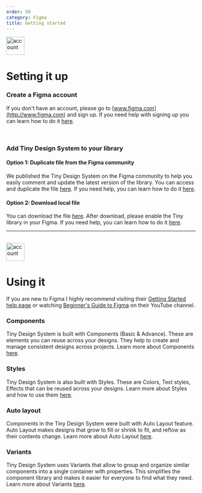 ```yaml
---
order: 50
category: Figma
title: Getting started
---
```


<img class="img-basic" src="https://salt.tikicdn.com/ts/social/c2/bc/c5/4f02823afd77ccd272768c1578b077d9.png" alt="account" width="48px" />

# **Setting it up**

### **Create a Figma account**
If you don't have an account, please go to [www.figma.com](http://www.figma.com) and sign up. If you need help with signing up you can learn how to do it [here](https://help.figma.com/hc/en-us/articles/360039811114-Create-a-Figma-account).

<br />

### **Add Tiny Design System to your library**

#### Option 1: Duplicate file from the Figma community
We published the Tiny Design System on the Figma community to help you easily comment and update the latest version of the library. You can access and duplicate the file [here](https://www.figma.com/file/BX3tjbObOr3ADeLMJymPV0/MiniApp-External-library?node-id=154%3A352). If you need help, you can learn how to do it [here](https://help.figma.com/hc/en-us/articles/360038510873-Use-files-from-the-Community).

#### Option 2: Download local file
You can download the file [here](https://miniapp.tiki.vn/docs/design/principles/accessible-en). After download, please enable the Tiny library in your Figma. If you need help, you can learn how to do it [here](https://help.figma.com/hc/en-us/articles/360038743434-Enable-libraries-in-drafts-teams-and-files).
<br />

---

<br />
<img class="img-basic" src="https://salt.tikicdn.com/ts/social/33/d9/57/c84a51d1456d498f181f9fdeed565a8f.png" alt="account" width="48px" />

# **Using it**
If you are new to Figma I highly recommend visiting their [Getting Started help page](https://help.figma.com/hc/en-us/categories/360002051613-Getting-Started) or watching [Beginner's Guide to Figma](https://www.youtube.com/watch?v=Cx2dkpBxst8&list=PLXDU_eVOJTx7QHLShNqIXL1Cgbxj7HlN4&ab_channel=Figma) on their YouTube channel.

### Components

Tiny Design System is built with Components (Basic & Advance). These are elements you can reuse across your designs. They help to create and manage consistent designs across projects. Learn more about Components [here](https://help.figma.com/hc/en-us/articles/360038662654-Guide-to-Components-in-Figma).

### Styles

Tiny Design System is also built with Styles. These are Colors, Text styles, Effects that can be reused across your designs. Learn more about Styles and how to use them [here](https://help.figma.com/hc/en-us/articles/360039238753-Styles-in-Figma).

### Auto layout

Components in the Tiny Design System were built with Auto Layout feature. Auto Layout makes designs that grow to fill or shrink to fit, and reflow as their contents change. Learn more about Auto Layout [here](https://help.figma.com/hc/en-us/articles/360040451373-Create-dynamic-designs-with-Auto-Layout).

### Variants

Tiny Design System uses Variants that allow to group and organize similar components into a single container with properties. This simplifies the component library and makes it easier for everyone to find what they need. Learn more about Variants [here](https://help.figma.com/hc/en-us/articles/360056440594-Create-and-use-variants).
